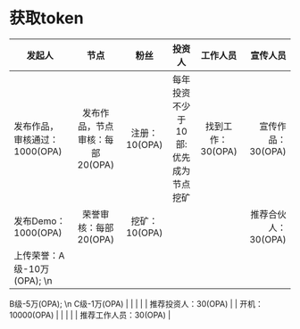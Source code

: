 获取token
===
| 发起人                       | 节点                          | 粉丝          |     投资人                        |  工作人员        |  宣传人员             |
| ----------------------------|:----------------------------: |:-------------:|:--------------------------------:|:----------------:|---------------------:|
| 发布作品，审核通过：1000(OPA) | 发布作品，节点审核：每部20(OPA) | 注册：10(OPA) | 每年投资不少于10部: 优先成为节点挖矿 | 找到工作：30(OPA) | 宣传作品：30(OPA)     |  
| 发布Demo：1000(OPA)          | 荣誉审核：每部20(OPA)          | 挖矿：10(OPA) |                                   |                  | 推荐合伙人：30(OPA)   |
| 上传荣誉：A级-10万(OPA); \n 
   B级-5万(OPA); \n 
   C级-1万(OPA)                |                               |              |                                   |                  | 推荐投资人：30(OPA)   |
| 开机：10000(OPA)             |                               |              |                                   |                  | 推荐工作人员：30(OPA) |

